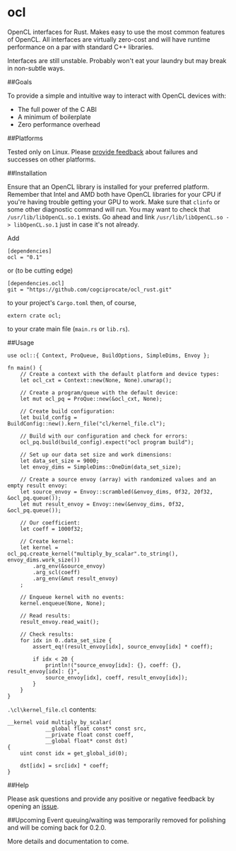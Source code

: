 # ocl

OpenCL interfaces for Rust. Makes easy to use the most common features of OpenCL. All interfaces are virtually zero-cost and will have runtime performance on a par with standard C++ libraries.

Interfaces are still unstable. Probably won't eat your laundry but may break in non-subtle ways.


##Goals

To provide a simple and intuitive way to interact with OpenCL devices with:
- The full power of the C ABI
- A minimum of boilerplate
- Zero performance overhead


##Platforms

Tested only on Linux. Please [provide feedback](https://github.com/cogciprocate/ocl_rust/issues) about failures and successes on other platforms.


##Installation

Ensure that an OpenCL library is installed for your preferred platform. Remember that Intel and AMD both have OpenCL libraries for your CPU if you're having trouble getting your GPU to work. Make sure that `clinfo` or some other diagnostic command will run. You may want to check that `/usr/lib/libOpenCL.so.1` exists. Go ahead and link `/usr/lib/libOpenCL.so -> libOpenCL.so.1` just in case it's not already.

Add

```
[dependencies]
ocl = "0.1"
```

or (to be cutting edge)

```
[dependencies.ocl]
git = "https://github.com/cogciprocate/ocl_rust.git"
```

to your project's `Cargo.toml` then, of course,

```
extern crate ocl;
```

to your crate main file (`main.rs` or `lib.rs`).


##Usage
```
use ocl::{ Context, ProQueue, BuildOptions, SimpleDims, Envoy };

fn main() {
	// Create a context with the default platform and device types:
	let ocl_cxt = Context::new(None, None).unwrap();

	// Create a program/queue with the default device: 
	let mut ocl_pq = ProQue::new(&ocl_cxt, None);

	// Create build configuration:
	let build_config = BuildConfig::new().kern_file("cl/kernel_file.cl");

	// Build with our configuration and check for errors:
	ocl_pq.build(build_config).expect("ocl program build");

	// Set up our data set size and work dimensions:
	let data_set_size = 9000;
	let envoy_dims = SimpleDims::OneDim(data_set_size);

	// Create a source envoy (array) with randomized values and an empty result envoy:
	let source_envoy = Envoy::scrambled(&envoy_dims, 0f32, 20f32, &ocl_pq.queue());
	let mut result_envoy = Envoy::new(&envoy_dims, 0f32, &ocl_pq.queue());

	// Our coefficient:
	let coeff = 1000f32;

	// Create kernel:
	let kernel = ocl_pq.create_kernel("multiply_by_scalar".to_string(), envoy_dims.work_size())
		.arg_env(&source_envoy)
		.arg_scl(coeff)
		.arg_env(&mut result_envoy)
	;

	// Enqueue kernel with no events:
	kernel.enqueue(None, None);

	// Read results:
	result_envoy.read_wait();

	// Check results:
	for idx in 0..data_set_size {
		assert_eq!(result_envoy[idx], source_envoy[idx] * coeff);

		if idx < 20 { 
			println!("source_envoy[idx]: {}, coeff: {}, result_envoy[idx]: {}",
			source_envoy[idx], coeff, result_envoy[idx]); 
		}
	}
}
```

`.\cl\kernel_file.cl` contents:

```
__kernel void multiply_by_scalar(
			__global float const* const src,
			__private float const coeff,
			__global float* const dst)
{
	uint const idx = get_global_id(0);

	dst[idx] = src[idx] * coeff;
}

```

##Help

Please ask questions and provide any positive or negative feedback by opening an [issue](https://github.com/cogciprocate/ocl_rust/issues).


##Upcoming
Event queuing/waiting was temporarily removed for polishing and will be coming back for 0.2.0.

More details and documentation to come.
